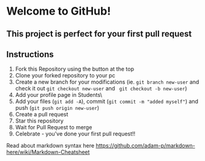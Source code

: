 # Welcome to GitHub!
## This project is perfect for your first pull request

## Instructions

1. Fork this Repository using the button at the top
2. Clone your forked repository to your pc
3. Create a new branch for your modifications (ie. ```git branch new-user``` and check it out ```git checkout new-user``` and ``` git checkout -b new-user```)
4. Add your profile page in Students\
5. Add your files (```git add -A```), commit (```git commit -m "added myself"```) and push (```git push origin new-user```)
6. Create a pull request
7. Star this repository
8. Wait for Pull Request to merge
9. Celebrate - you've done your first pull request!!


Read about markdown syntax here
https://github.com/adam-p/markdown-here/wiki/Markdown-Cheatsheet
